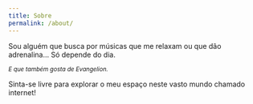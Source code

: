 ```yaml
---
title: Sobre
permalink: /about/
---
```


Sou alguém que busca por músicas que me relaxam ou que dão adrenalina…
Só depende do dia.

<sup>_E que também gosta de Evangelion._</sup>

Sinta-se livre para explorar o meu espaço neste vasto mundo chamado internet!

